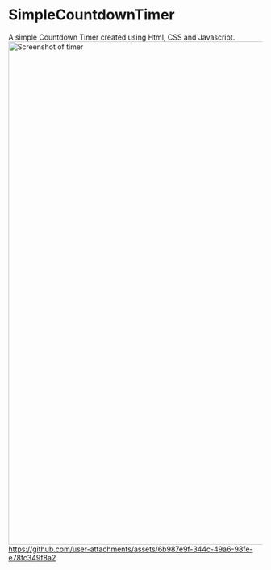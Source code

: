 # SimpleCountdownTimer
A simple Countdown Timer created using Html, CSS and Javascript. 
<img width="999" alt="Screenshot of timer" src="https://github.com/user-attachments/assets/d38d3e7d-6f09-4d9a-b119-939f3d2be266">
https://github.com/user-attachments/assets/6b987e9f-344c-49a6-98fe-e78fc349f8a2

